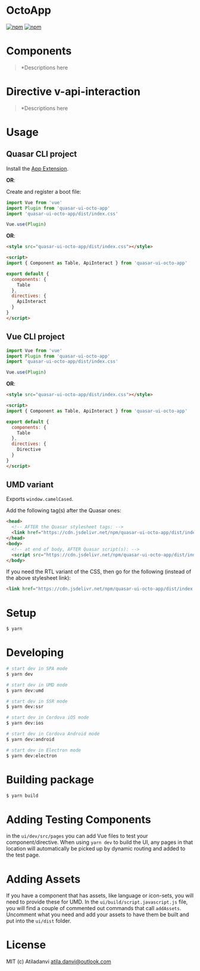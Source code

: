 # OctoApp

[![npm](https://img.shields.io/npm/v/quasar-ui-octo-app.svg?label=quasar-ui-octo-app)](https://www.npmjs.com/package/quasar-ui-octo-app)
[![npm](https://img.shields.io/npm/dt/quasar-ui-octo-app.svg)](https://www.npmjs.com/package/quasar-ui-octo-app)

# Components
> *Descriptions here

# Directive v-api-interaction
> *Descriptions here

# Usage

## Quasar CLI project

Install the [App Extension](../app-extension).

**OR**:

Create and register a boot file:

```js
import Vue from 'vue'
import Plugin from 'quasar-ui-octo-app'
import 'quasar-ui-octo-app/dist/index.css'

Vue.use(Plugin)
```

**OR**:

```html
<style src="quasar-ui-octo-app/dist/index.css"></style>

<script>
import { Component as Table, ApiInteract } from 'quasar-ui-octo-app'

export default {
  components: {
    Table
  },
  directives: {
    ApiInteract
  }
}
</script>
```

## Vue CLI project

```js
import Vue from 'vue'
import Plugin from 'quasar-ui-octo-app'
import 'quasar-ui-octo-app/dist/index.css'

Vue.use(Plugin)
```

**OR**:

```html
<style src="quasar-ui-octo-app/dist/index.css"></style>

<script>
import { Component as Table, ApiInteract } from 'quasar-ui-octo-app'

export default {
  components: {
    Table
  },
  directives: {
    Directive
  }
}
</script>
```

## UMD variant

Exports `window.camelCased`.

Add the following tag(s) after the Quasar ones:

```html
<head>
  <!-- AFTER the Quasar stylesheet tags: -->
  <link href="https://cdn.jsdelivr.net/npm/quasar-ui-octo-app/dist/index.min.css" rel="stylesheet" type="text/css">
</head>
<body>
  <!-- at end of body, AFTER Quasar script(s): -->
  <script src="https://cdn.jsdelivr.net/npm/quasar-ui-octo-app/dist/index.umd.min.js"></script>
</body>
```
If you need the RTL variant of the CSS, then go for the following (instead of the above stylesheet link):
```html
<link href="https://cdn.jsdelivr.net/npm/quasar-ui-octo-app/dist/index.rtl.min.css" rel="stylesheet" type="text/css">
```

# Setup
```bash
$ yarn
```

# Developing
```bash
# start dev in SPA mode
$ yarn dev

# start dev in UMD mode
$ yarn dev:umd

# start dev in SSR mode
$ yarn dev:ssr

# start dev in Cordova iOS mode
$ yarn dev:ios

# start dev in Cordova Android mode
$ yarn dev:android

# start dev in Electron mode
$ yarn dev:electron
```

# Building package
```bash
$ yarn build
```

# Adding Testing Components
in the `ui/dev/src/pages` you can add Vue files to test your component/directive. When using `yarn dev` to build the UI, any pages in that location will automatically be picked up by dynamic routing and added to the test page.

# Adding Assets
If you have a component that has assets, like language or icon-sets, you will need to provide these for UMD. In the `ui/build/script.javascript.js` file, you will find a couple of commented out commands that call `addAssets`. Uncomment what you need and add your assets to have them be built and put into the `ui/dist` folder.
# License
MIT (c) Atiladanvi <atila.danvi@outlook.com>
